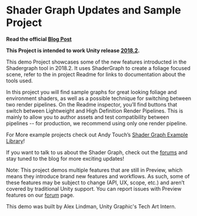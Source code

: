 # Shader Graph Updates and Sample Project

**Read the official [Blog Post](https://blogs.unity3d.com/?p=70662/)**

**This Project is intended to work Unity release [2018.2](https://unity3d.com/get-unity/update).**

This demo Project showcases some of the new features introducted in the Shadergraph tool in 2018.2. 
It uses ShaderGraph to create a foliage focused scene, refer to the in project Readme for links to documentation about the tools used.

In this project you will find sample graphs for great looking foliage and environment shaders, as well as a possible technique for switching between two render pipelines. 
On the Readme inspector, you’ll find buttons that switch between Lightweight and High Definition Render Pipelines. 
This is mainly to allow you to author assets and test compatibility between pipelines -- for production, we recommend using only one render pipeline.

For More example projects check out Andy Touch’s [Shader Graph Example Library](https://github.com/UnityTechnologies/ShaderGraph_ExampleLibrary)!

If you want to talk to us about the Shader Graph, check out the [forums](https://forum.unity.com/threads/feedback-wanted-shader-graph.511960/) and stay tuned to the blog for more exciting updates!

Note: This project demos multiple features that are still in Preview, which means they introduce brand new features and workflows. 
As such, some of these features may be subject to change (API, UX, scope, etc.) and aren’t covered by traditional Unity support. 
You can report issues with Preview features on our [forum](https://forum.unity.com/forums/graphics-experimental-previews.110/?_ga=2.75910933.1446511377.1522795261-1647295365.1509665782) page.

This demo was built by Alex Lindman, Unity Graphic's Tech Art Intern.
